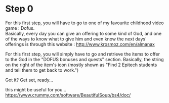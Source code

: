 # Step 0  
For this first step, you will have to go to one of my favourite childhood video game : Dofus.  
Basically, every day you can give an offering to some kind of God, 
and one of the ways to know what to give him and even know the next days' 
offerings is through this website : http://www.krosmoz.com/en/almanax  
  
For this first step, you will simply have to go and retrieve the items to offer 
to the God in the "DOFUS bonuses and quests" section. Basically, the string 
on the right of the item's icon (mostly shown as "Find 2 Epitech students and 
tell them to get back to work.")  
  
Got it? Get set, ready...  
  
  
  
  
  
  
  
  
  
  
  
  
this might be useful for you... https://www.crummy.com/software/BeautifulSoup/bs4/doc/